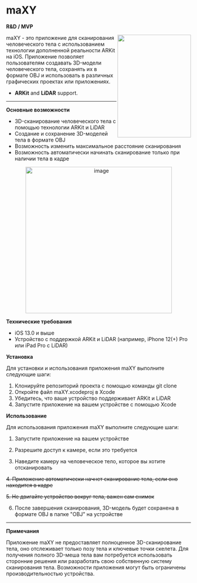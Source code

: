 # maXY
**R&D / MVP**

<img src="https://user-images.githubusercontent.com/66242439/230045713-aee98e08-f513-4f84-92e0-6ecb5cfbbb0e.jpg" width="200" height="280" align = "right" />

maXY - это приложение для сканирования человеческого тела с использованием технологии дополненной реальности ARKit на iOS. Приложение позволяет пользователям создавать 3D-модели человеческого тела, сохранять их в формате OBJ и использовать в различных графических проектах или приложениях.

* **ARKit** and **LiDAR** support.

_________________________________

**Основные возможности**

* 3D-сканирование человеческого тела с помощью технологии ARKit и LiDAR
* Создание и сохранение 3D-моделей тела в формате OBJ
* Возможность изменить максимальное расстояние сканирования
* Возможность автоматически начинать сканирование только при наличии тела в кадре

<p align="center">
<img width="399" alt="image" src="https://user-images.githubusercontent.com/66242439/230049357-eb622e1a-67dc-4945-b73c-427c792fde65.png">
</p>


**Технические требования**

* iOS 13.0 и выше
* Устройство с поддержкой ARKit и LiDAR (например, iPhone 12(+) Pro или iPad Pro с LiDAR)

**Установка**

Для установки и использования приложения maXY выполните следующие шаги:

1. Клонируйте репозиторий проекта с помощью команды git clone
2. Откройте файл maXY.xcodeproj в Xcode
3. Убедитесь, что ваше устройство поддерживает ARKit и LiDAR
4. Запустите приложение на вашем устройстве с помощью Xcode

**Использование**

Для использования приложения maXY выполните следующие шаги:

1. Запустите приложение на вашем устройстве

2. Разрешите доступ к камере, если это требуется

3. Наведите камеру на человеческое тело, которое вы хотите отсканировать

  ~~4. Приложение автоматически начнет сканирование тела, если оно находится в кадре~~

  ~~5. Не двигайте устройство вокруг тела, важен сам снимок~~

6. После завершения сканирования, 3D-модель будет сохранена в формате OBJ в папке "OBJ" на устройстве

_________________________________

**Примечания**

Приложение maXY не предоставляет полноценное 3D-сканирование тела, оно отслеживает только позу тела и ключевые точки скелета. Для получения полного 3D-меша тела вам потребуется использовать сторонние решения или разработать свою собственную систему сканирования тела.
Возможности приложения могут быть ограничены производительностью устройства. 
